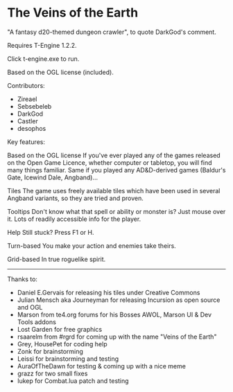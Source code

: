 The Veins of the Earth
=========

"A fantasy d20-themed dungeon crawler", to quote DarkGod's comment.

Requires T-Engine 1.2.2.

Click t-engine.exe to run.

Based on the OGL license (included).

Contributors:

- Zireael
- Sebsebeleb
- DarkGod
- Castler 
- desophos

Key features:

Based on the OGL license
If you've ever played any of the games released on the Open Game Licence, whether computer or tabletop, you will find many things familiar. Same if you played any AD&D-derived games (Baldur's Gate, Icewind Dale, Angband)...

Tiles
The game uses freely available tiles which have been used in several Angband variants, so they are tried and proven.

Tooltips
Don't know what that spell or ability or monster is? Just mouse over it. Lots of readily accessible info for the player.

Help
Still stuck? Press F1 or H.

Turn-based
You make your action and enemies take theirs.

Grid-based
In true roguelike spirit.





***
Thanks to:

- Daniel E.Gervais for releasing his tiles under Creative Commons
- Julian Mensch aka Journeyman for releasing Incursion as open source and OGL
- Marson from te4.org forums for his Bosses AWOL, Marson UI & Dev Tools addons
- Lost Garden for free graphics
- rsaarelm from #rgrd for coming up with the name "Veins of the Earth"
- Grey, HousePet for coding help
- Zonk for brainstorming
- Leissi for brainstorming and testing
- AuraOfTheDawn for testing & coming up with a nice meme
- grazz for two small fixes
- lukep for Combat.lua patch and testing


